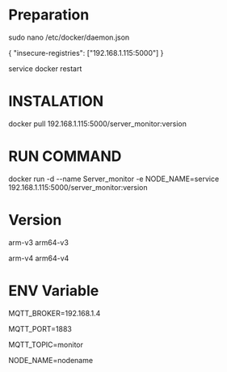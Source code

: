 # Preparation
sudo nano /etc/docker/daemon.json

{ "insecure-registries": ["192.168.1.115:5000"] }

 service docker restart

# INSTALATION
docker pull 192.168.1.115:5000/server_monitor:version

# RUN COMMAND
docker run -d --name Server_monitor -e NODE_NAME=service 192.168.1.115:5000/server_monitor:version

# Version
arm-v3
arm64-v3

arm-v4
arm64-v4


# ENV Variable
MQTT_BROKER=192.168.1.4

MQTT_PORT=1883

MQTT_TOPIC=monitor

NODE_NAME=nodename